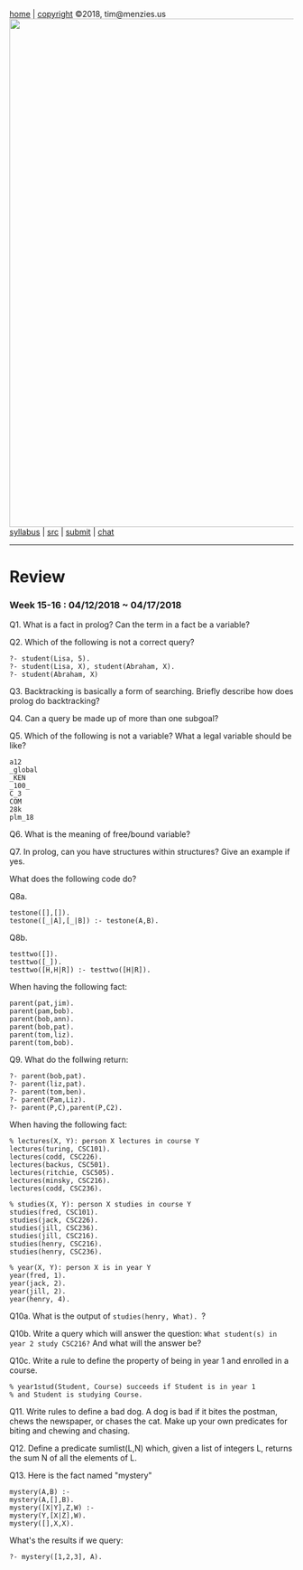 [home](http://tiny.cc/plm18) |
[copyright](https://github.com/txt/plm18/blob/master/LICENSE.md) &copy;2018, tim&commat;menzies.us
<br>
[<img width=900 src="https://raw.githubusercontent.com/txt/plm18/master/img/banner.png">](http://tiny.cc/plm18)<br>
[syllabus](https://github.com/txt/plm18/blob/master/doc/syllabus.md) |
[src](https://github.com/txt/plm18/tree/master/src) |
[submit](http://tiny.cc/plm18give) |
[chat](https://plm18.slack.com/)


______



# Review

### Week 15-16 : 04/12/2018 ~ 04/17/2018

Q1. What is a fact in prolog? Can the term in a fact be a variable?

Q2. Which of the following is not a correct query?

	?- student(Lisa, 5). 
	?- student(Lisa, X), student(Abraham, X). 
	?- student(Abraham, X) 


Q3. Backtracking is basically a form of searching. Briefly describe how does prolog do backtracking?

Q4. Can a query be made up of more than one subgoal?

Q5. Which of the following is not a variable? What a legal variable should be like?

	a12
	_global
	_KEN
	_100_
	C_3
	COM
	28k
	plm_18
	
Q6. What is the meaning of free/bound variable?

Q7. In prolog, can you have structures within structures? Give an example if yes.


What does the following code do?

Q8a.

    testone([],[]).
    testone([_|A],[_|B]) :- testone(A,B).

Q8b.

    testtwo([]).
    testtwo([_]).
    testtwo([H,H|R]) :- testtwo([H|R]).	


When having the following fact:

	parent(pat,jim). 
	parent(pam,bob). 
	parent(bob,ann). 
	parent(bob,pat). 
	parent(tom,liz). 
	parent(tom,bob). 
	
Q9. What do the follwing return:

	?- parent(bob,pat).
	?- parent(liz,pat).
	?- parent(tom,ben).
	?- parent(Pam,Liz).
	?- parent(P,C),parent(P,C2).
	
	
When having the following fact:

	% lectures(X, Y): person X lectures in course Y
	lectures(turing, CSC101).
	lectures(codd, CSC226).
	lectures(backus, CSC501).
	lectures(ritchie, CSC505).
	lectures(minsky, CSC216).
	lectures(codd, CSC236).

	% studies(X, Y): person X studies in course Y
	studies(fred, CSC101).
	studies(jack, CSC226).
	studies(jill, CSC236).
	studies(jill, CSC216).
	studies(henry, CSC216).
	studies(henry, CSC236).

	% year(X, Y): person X is in year Y
	year(fred, 1).
	year(jack, 2).
	year(jill, 2).
	year(henry, 4).
	
Q10a. What is the output of `studies(henry, What). `?
	
Q10b. Write a query which will answer the question: `What student(s) in year 2 study CSC216?` And what will the answer be?
	
Q10c. Write a rule to define the property of being in year 1 and enrolled in a course.

	% year1stud(Student, Course) succeeds if Student is in year 1
	% and Student is studying Course.

		
Q11. Write rules to define a bad dog. A dog is bad if it bites the postman, chews the newspaper, or chases the cat. Make up your own predicates for biting and chewing and chasing.

		
Q12. Define a predicate sumlist(L,N) which, given a list of integers L, returns the sum N of all the elements of L.

   
   
Q13. Here is the fact named "mystery"

	mystery(A,B) :- 
	mystery(A,[],B).
	mystery([X|Y],Z,W) :- 
	mystery(Y,[X|Z],W).
	mystery([],X,X).

What's the results if we query:

	?- mystery([1,2,3], A).
